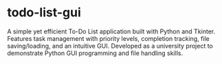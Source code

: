 # todo-list-gui
A simple yet efficient To-Do List application built with Python and Tkinter. Features task management with priority levels, completion tracking, file saving/loading, and an intuitive GUI. Developed as a university project to demonstrate Python GUI programming and file handling skills.

